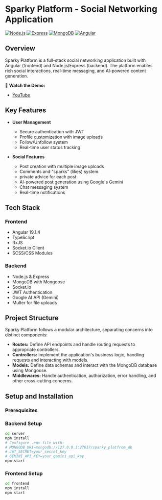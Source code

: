 # Sparky Platform - Social Networking Application

[![Node.js](https://img.shields.io/badge/Node.js-16+-green)](https://nodejs.org/)
[![Express](https://img.shields.io/badge/Express-4.x-blue)](https://expressjs.com/)
[![MongoDB](https://img.shields.io/badge/MongoDB-4.4+-green)](https://www.mongodb.com/)
[![Angular](https://img.shields.io/badge/Angular-19.1-red)](https://angular.dev/)

## Overview

Sparky Platform is a full-stack social networking application built with Angular (frontend) and Node.js/Express (backend). The platform enables rich social interactions, real-time messaging, and AI-powered content generation.

🎥 **Watch the Demo:**

- [YouTube](https://youtu.be/X_ffZQFldBg)

## Key Features

- **User Management**

  - Secure authentication with JWT
  - Profile customization with image uploads
  - Follow/Unfollow system
  - Real-time user status tracking

- **Social Features**

  - Post creation with multiple image uploads
  - Comments and "sparks" (likes) system
  - private advice for each post
  - AI-powered post generation using Google's Gemini
  - Chat messaging system
  - Real-time notifications


## Tech Stack

### Frontend

- Angular 19.1.4
- TypeScript
- RxJS
- Socket.io Client
- SCSS/CSS Modules

### Backend

- Node.js & Express
- MongoDB with Mongoose
- Socket.io
- JWT Authentication
- Google AI API (Gemini)
- Multer for file uploads

## Project Structure

Sparky Platform follows a modular architecture, separating concerns into distinct components:

- **Routes:** Define API endpoints and handle routing requests to appropriate controllers.
- **Controllers:** Implement the application's business logic, handling requests and interacting with models.
- **Models:** Define data schemas and interact with the MongoDB database using Mongoose.
- **Middlewares:** Handle authentication, authorization, error handling, and other cross-cutting concerns.

## Setup and Installation

### Prerequisites



### Backend Setup

```bash
cd server
npm install
# Configure .env file with:
# MONGODB_URI=mongodb://127.0.0.1:27017/sparky_platfrom_db
# JWT_SECRET=your_secret_key
# GEMINI_API_KEY=your_gemini_api_key
npm start
```

### Frontend Setup
```bash
cd frontend
npm install
npm start
```

